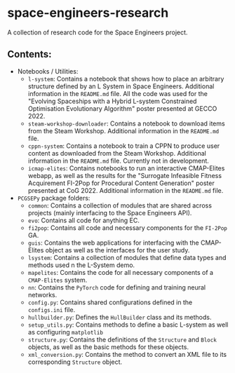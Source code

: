 # space-engineers-research
A collection of research code for the Space Engineers project.

## Contents:
- Notebooks / Utilities:
    - `l-system`: Contains a notebook that shows how to place an arbitrary structure defined by an L System in Space Engineers. Additional information in the `README.md` file. All the code was used for the "Evolving Spaceships with a Hybrid L-system Constrained Optimisation Evolutionary Algorithm" poster presented at GECCO 2022.
    - `steam-workshop-downloader`: Contains a notebook to download items from the Steam Workshop. Additional information in the `README.md` file.
    - `cppn-system`: Contains a notebook to train a CPPN to produce user content as downloaded from the Steam Workshop. Additional information in the `README.md` file. Currently not in development.
    - `icmap-elites`: Contains notebooks to run an interactive CMAP-Elites webapp, as well as the results for the "Surrogate Infeasible Fitness Acquirement FI-2Pop for Procedural Content Generation" poster presented at CoG 2022. Additional information in the `README.md` file.
- `PCGSEPy` package folders:
    - `common`: Contains a collection of modules that are shared across projects (mainly interfacing to the Space Engineers API).
    - `evo`: Contains all code for anything EC.
    - `fi2pop`: Contains all code and necessary components for the `FI-2Pop` GA.
    - `guis`: Contains the web applications for interfacing with the CMAP-Elites object as well as the interfaces for the user study.
    - `lsystem`: Contains a collection of modules that define data types and methods used n the L-System demo.
    - `mapelites`: Contains the code for all necessary components of a `CMAP-Elites` system.
    - `nn`: Contains the `PyTorch` code for defining and training neural networks.
    - `config.py`: Contains shared configurations defined in the `configs.ini` file.
    - `hullbuilder.py`: Defines the `HullBuilder` class and its methods.
    - `setup_utils.py`: Contains methods to define a basic L-system as well as configuring `matplotlib`
    - `structure.py`: Contains the definitions of the `Structure` and `Block` objects, as well as the basic methods for these objects.
    - `xml_conversion.py`: Contains the method to convert an XML file to its corresponding `Structure` object.